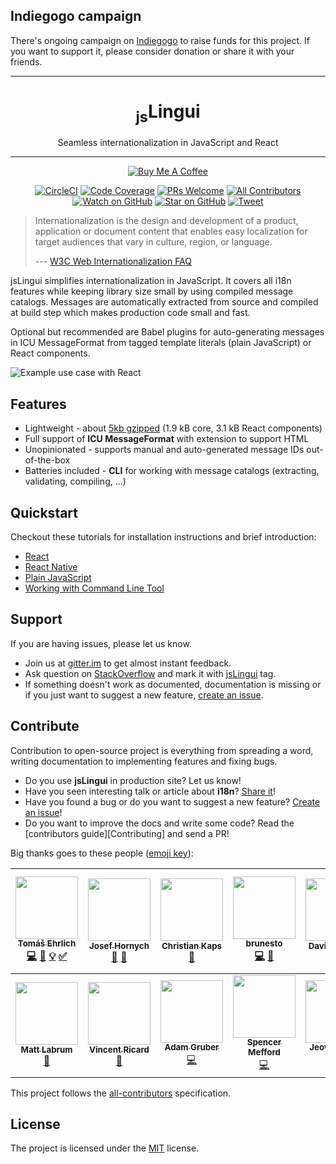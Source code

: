 ## Indiegogo campaign

There's ongoing campaign on [Indiegogo][Indiegogo] to raise funds for this project. If
you want to support it, please consider donation or share it with your friends.

<hr />

<div align="center">
<h1><sub>js</sub>Lingui</h1>

Seamless internationalization in JavaScript and React

<hr />

<a href="https://www.buymeacoffee.com/tricoder" target="_blank"><img src="https://www.buymeacoffee.com/assets/img/custom_images/orange_img.png" alt="Buy Me A Coffee" style="height: auto !important;width: auto !important;" ></a>
   
[![CircleCI][Badge-CI]][CI] 
[![Code Coverage][Badge-Coverage]][Coverage]
[![PRs Welcome][Badge-PRWelcome]][PRWelcome]
[![All Contributors](https://img.shields.io/badge/all_contributors-13-orange.svg?style=flat-square)](#contributors)
[![Watch on GitHub][Badge-Watch]][Watch]
[![Star on GitHub][Badge-Stars]][Star]
[![Tweet][Badge-Twitter]][Twitter]
</div>

> Internationalization is the design and development of a product, application or document content that enables easy localization for target audiences that vary in culture, region, or language.
>
> --- [ W3C Web Internationalization FAQ](https://www.w3.org/International/questions/qa-i18n)

jsLingui simplifies internationalization in JavaScript. It covers all i18n features 
while keeping library size small by using compiled message catalogs. Messages are
automatically extracted from source and compiled at build step which makes production
code small and fast.

Optional but recommended are Babel plugins for auto-generating messages in
ICU MessageFormat from tagged template literals (plain JavaScript) or React components.

![Example use case with React](https://lingui.github.io/js-lingui/_static/lingui-pitch.png)

## Features

- Lightweight - about [5kb gzipped](https://github.com/lingui/js-lingui/blob/stable-2.x/scripts/build/results.json)
  (1.9 kB core, 3.1 kB React components)
- Full support of **ICU MessageFormat** with extension to support HTML
- Unopinionated - supports manual and auto-generated message IDs out-of-the-box
- Batteries included - **CLI** for working with message catalogs
  (extracting, validating, compiling, …)

## Quickstart

Checkout these tutorials for installation instructions and brief introduction:

- [React][TutorialReact]
- [React Native][TutorialReactNative]
- [Plain JavaScript][TutorialJavaScript]
- [Working with Command Line Tool][TutorialCLI]

## Support

If you are having issues, please let us know.

- Join us at [gitter.im](https://gitter.im/lingui/js-lingui) to get almost instant
  feedback.
- Ask question on [StackOverflow](https://stackoverflow.com/questions/ask?tags=jsLingui)
  and mark it with [jsLingui](https://stackoverflow.com/questions/tagged/jslingui) tag.
- If something doesn't work as documented, documentation is missing or if you just want
  to suggest a new feature, [create an issue][Issues].

## Contribute

Contribution to open-source project is everything from spreading a word, writing
documentation to implementing features and fixing bugs.

- Do you use **jsLingui** in production site? Let us know!
- Have you seen interesting talk or article about **i18n**?
  [Share it](https://github.com/lingui/js-lingui/edit/stable-2.x/docs/misc/talks-about-i18n.rst)!
- Have you found a bug or do you want to suggest a new feature? [Create an issue][Issues]!
- Do you want to improve the docs and write some code?
  Read the [contributors guide][Contributing] and send a PR!
  
Big thanks goes to these people ([emoji key][emojis]):

<!-- ALL-CONTRIBUTORS-LIST:START - Do not remove or modify this section -->
<!-- prettier-ignore -->
| [<img src="https://avatars1.githubusercontent.com/u/827862?v=3" width="100px;"/><br /><sub><b>Tomáš Ehrlich</b></sub>](http://www.tomasehrlich.cz)<br />[💻](https://github.com/lingui/js-lingui/commits?author=tricoder42 "Code") [📖](https://github.com/lingui/js-lingui/commits?author=tricoder42 "Documentation") [💡](#example-tricoder42 "Examples") [✅](#tutorial-tricoder42 "Tutorials") | [<img src="https://avatars1.githubusercontent.com/u/3697116?v=3" width="100px;"/><br /><sub><b>Josef Hornych</b></sub>](https://github.com/Peping)<br />[📖](https://github.com/lingui/js-lingui/commits?author=Peping "Documentation") [🐛](https://github.com/lingui/js-lingui/issues?q=author%3APeping "Bug reports") | [<img src="https://avatars2.githubusercontent.com/u/307006?v=3" width="100px;"/><br /><sub><b>Christian Kaps</b></sub>](https://www.silhouette.rocks)<br />[🐛](https://github.com/lingui/js-lingui/issues?q=author%3Aakkie "Bug reports") | [<img src="https://avatars0.githubusercontent.com/u/2085291?v=3" width="100px;"/><br /><sub><b>brunesto</b></sub>](https://github.com/brunesto)<br />[💻](https://github.com/lingui/js-lingui/commits?author=brunesto "Code") [🐛](https://github.com/lingui/js-lingui/issues?q=author%3Abrunesto "Bug reports") | [<img src="https://avatars0.githubusercontent.com/u/614768?v=3" width="100px;"/><br /><sub><b>David Furlong</b></sub>](https://davidfurlong.github.io/)<br />[💬](#question-davidfurlong "Answering Questions") | [<img src="https://avatars2.githubusercontent.com/u/1416801?v=4" width="100px;"/><br /><sub><b>Thibaut</b></sub>](http://thibaut.re)<br />[🐛](https://github.com/lingui/js-lingui/issues?q=author%3AthibautRe "Bug reports") [📖](https://github.com/lingui/js-lingui/commits?author=thibautRe "Documentation") | [<img src="https://avatars1.githubusercontent.com/u/2965120?v=4" width="100px;"/><br /><sub><b>Sebastian Sobociński</b></sub>](https://github.com/hiddenboox)<br />[💻](https://github.com/lingui/js-lingui/commits?author=hiddenboox "Code") |
| :---: | :---: | :---: | :---: | :---: | :---: | :---: |
| [<img src="https://avatars2.githubusercontent.com/u/296106?v=4" width="100px;"/><br /><sub><b>Matt Labrum</b></sub>](https://github.com/mlabrum)<br />[📖](https://github.com/lingui/js-lingui/commits?author=mlabrum "Documentation") | [<img src="https://avatars1.githubusercontent.com/u/1098399?v=4" width="100px;"/><br /><sub><b>Vincent Ricard</b></sub>](https://github.com/ghostd)<br />[📖](https://github.com/lingui/js-lingui/commits?author=ghostd "Documentation") | [<img src="https://avatars2.githubusercontent.com/u/2378900?v=4" width="100px;"/><br /><sub><b>Adam Gruber</b></sub>](https://github.com/adamgruber)<br />[💻](https://github.com/lingui/js-lingui/commits?author=adamgruber "Code") | [<img src="https://avatars1.githubusercontent.com/u/1268629?v=4" width="100px;"/><br /><sub><b>Spencer Mefford</b></sub>](https://github.com/spencermefford)<br />[💻](https://github.com/lingui/js-lingui/commits?author=spencermefford "Code") | [<img src="https://avatars2.githubusercontent.com/u/1448788?v=4" width="100px;"/><br /><sub><b>Jeow Li Huan</b></sub>](https://github.com/huan086)<br />[💻](https://github.com/lingui/js-lingui/commits?author=huan086 "Code") | [<img src="https://avatars1.githubusercontent.com/u/1566403?v=4" width="100px;"/><br /><sub><b>Vojtech Novak</b></sub>](https://github.com/vonovak)<br />[📖](https://github.com/lingui/js-lingui/commits?author=vonovak "Documentation") |
<!-- ALL-CONTRIBUTORS-LIST:END -->

This project follows the [all-contributors][all-contributors] specification.

## License

The project is licensed under the [MIT][License] license.

[ReactIntl]: https://github.com/yahoo/react-intl
[Documentation]: https://lingui.github.io/js-lingui/
[TutorialReact]: https://lingui.github.io/js-lingui/tutorials/react.html
[TutorialReactNative]: https://lingui.github.io/js-lingui/tutorials/react-native.html
[TutorialJavaScript]: https://lingui.github.io/js-lingui/tutorials/javascript.html
[TutorialCLI]: https://lingui.github.io/js-lingui/tutorials/cli.html

[emojis]: https://github.com/kentcdodds/all-contributors#emoji-key
[all-contributors]: https://github.com/kentcdodds/all-contributors

[Badge-CI]: https://img.shields.io/circleci/project/github/lingui/js-lingui/stable-2.x.svg
[Badge-Coverage]: https://img.shields.io/codecov/c/github/lingui/js-lingui/master.svg
[Badge-Watch]: https://img.shields.io/github/watchers/lingui/js-lingui.svg?style=social&label=Watch
[Badge-Stars]: https://img.shields.io/github/stars/lingui/js-lingui.svg?style=social&label=Stars
[Badge-Twitter]: https://img.shields.io/twitter/url/https/github.com/lingui/js-lingui.svg?style=social
[Badge-PRWelcome]: https://img.shields.io/badge/PRs-welcome-brightgreen.svg?style=flat-square

[CI]: https://circleci.com/gh/lingui/js-lingui/tree/stable-2.x
[Coverage]: https://codecov.io/gh/lingui/js-lingui
[License]: https://github.com/lingui/js-lingui/blob/master/LICENSE
[Contributors]: https://github.com/lingui/js-lingui/blob/master/CONTRIBUTING.md
[Watch]: https://github.com/lingui/js-lingui/watchers
[Star]: https://github.com/lingui/js-lingui/stargazers
[Twitter]: https://twitter.com/intent/tweet?text=Check%20out%20js-lingui!%20https://github.com/lingui/js-lingui%20%F0%9F%91%8D
[Issues]: https://github.com/lingui/js-lingui/issues/new/choose
[PRWelcome]: http://makeapullrequest.com
[Indiegogo]: https://igg.me/at/js-lingui/x/4367619
